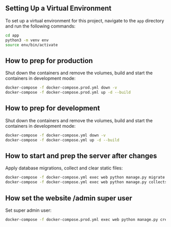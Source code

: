 
## Setting Up a Virtual Environment

To set up a virtual environment for this project, navigate to the `app` directory and run the following commands:

```bash
cd app
python3 -m venv env
source env/bin/activate
```

## How to prep for production

Shut down the containers and remove the volumes, build and start the containers in development mode:
```bash
docker-compose -f docker-compose.prod.yml down -v
docker-compose -f docker-compose.prod.yml up -d --build
```

## How to prep for development

Shut down the containers and remove the volumes, build and start the containers in development mode:
```bash
docker-compose -f docker-compose.yml down -v
docker-compose -f docker-compose.yml up -d --build
```

## How to start and prep the server after changes

Apply database migrations, collect and clear static files:
```bash
docker-compose -f docker-compose.yml exec web python manage.py migrate --noinput
docker-compose -f docker-compose.yml exec web python manage.py collectstatic --no-input --clear
```

## How set the website /admin super user

Set super admin user:
```bash
docker-compose -f docker-compose.prod.yml exec web python manage.py createsuperuser
```